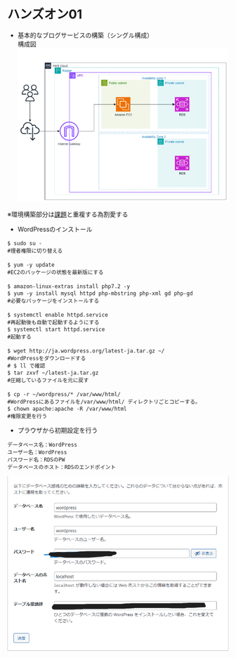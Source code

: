 # ハンズオン01  
- 基本的なブログサービスの構築（シングル構成）  
構成図  
![kouseizu](./img/handson.drawio.png)

※環境構築部分は[課題](https://github.com/shio0727/Kadaiyou/blob/main/lecture04.md)と重複する為割愛する  

- WordPressのインストール 


```bash:title
$ sudo su -  
#理者権限に切り替える

$ yum -y update  
#EC2のパッケージの状態を最新版にする

$ amazon-linux-extras install php7.2 -y  
$ yum -y install mysql httpd php-mbstring php-xml gd php-gd  
#必要なパッケージをインストールする  

$ systemctl enable httpd.service  
#再起動後も自動で起動するようにする  
$ systemctl start httpd.service  
#起動する  

$ wget http://ja.wordpress.org/latest-ja.tar.gz ~/  
#WordPressをダウンロードする  
# $ ll で確認  
$ tar zxvf ~/latest-ja.tar.gz  
#圧縮しているファイルを元に戻す  

$ cp -r ~/wordpress/* /var/www/html/  
#WordPressにあるファイルを/var/www/html/ ディレクトリごとコピーする。　　
$ chown apache:apache -R /var/www/html  
#権限変更を行う  

```  
- プラウザから初期設定を行う  


```bash:title  
データベース名：WordPress  
ユーザー名：WordPress  
パスワード名：RDSのPW  
データベースのホスト：RDSのエンドポイント  
```  
![WordPress](./img/wordpress.png)